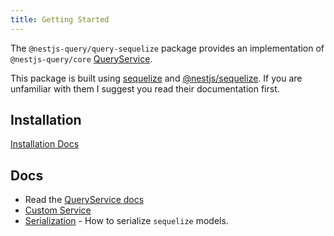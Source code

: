 ```yaml
---
title: Getting Started
---
```


The `@nestjs-query/query-sequelize` package provides an implementation of `@nestjs-query/core` [QueryService](../../concepts/services).

This package is built using [sequelize](https://sequelize.org/) and [@nestjs/sequelize](https://docs.nestjs.com/techniques/database#sequelize-integration). If you are unfamiliar with them I suggest you read their documentation first.

## Installation

[Installation Docs](../../introduction/install#nestjs-queryquery-sequelize)

## Docs

* Read the [QueryService docs](../services)
* [Custom Service](./custom-service)
* [Serialization](./serialization.md) - How to serialize `sequelize` models. 

